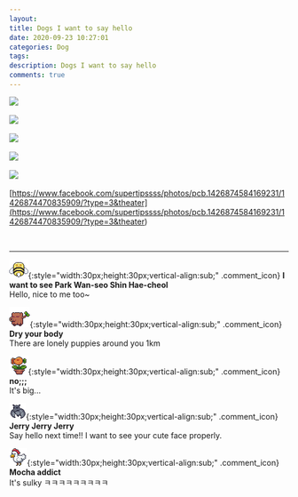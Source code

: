 ```yaml
---
layout: 
title: Dogs I want to say hello
date: 2020-09-23 10:27:01
categories: Dog
tags: 
description: Dogs I want to say hello
comments: true
---
```


![](https://blog.kakaocdn.net/dn/yMmNu/btqJogFcEq2/OwsNG3EtLtcKs6w8l3TJq1/img.jpg)

![](https://blog.kakaocdn.net/dn/cRJI8b/btqJpivYSPf/Ic23glC8EkALYXES0MmfkK/img.jpg)

![](https://blog.kakaocdn.net/dn/AnzWz/btqJiytA6U1/EK3AWE11jXRSfxLKkVRwu0/img.jpg)

![](https://blog.kakaocdn.net/dn/cblbZE/btqJpgLHS10/Ts4bDYQP1AmZB3rxf168Xk/img.jpg)

![](https://blog.kakaocdn.net/dn/cTPD2D/btqJbxWmPad/kFtd3nb1Td3FsXaCHuK4m1/img.jpg)

[https://www.facebook.com/supertipssss/photos/pcb.1426874584169231/1426874470835909/?type=3&theater](<https://www.facebook.com/supertipssss/photos/pcb.1426874584169231/1426874470835909/?type=3&theater>)

​

* * *

![comment](/assets/character/bee.png){:style="width:30px;height:30px;vertical-align:sub;" .comment_icon} **I want to see Park Wan-seo Shin Hae-cheol**  
Hello, nice to me too~   
  
![comment](/assets/character/trunk.png){:style="width:30px;height:30px;vertical-align:sub;" .comment_icon} **Dry your body**  
There are lonely puppies around you 1km   
  
![comment](/assets/character/plant.png){:style="width:30px;height:30px;vertical-align:sub;" .comment_icon} **no;;;**  
It's big...   
  
![comment](/assets/character/bat.png){:style="width:30px;height:30px;vertical-align:sub;" .comment_icon} **Jerry Jerry Jerry**  
Say hello next time!! I want to see your cute face properly.   
  
![comment](/assets/character/chicken.png){:style="width:30px;height:30px;vertical-align:sub;" .comment_icon} **Mocha addict**  
It's sulky ㅋㅋㅋㅋㅋㅋㅋㅋㅋ   
  

